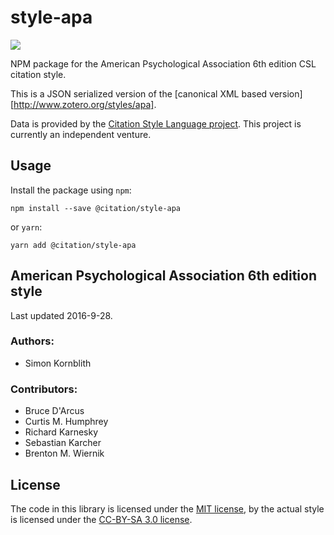 # style-apa

[![](https://badgen.net/npm/v/@citation/style-apa)](https://npmjs.org/package/@citation/style-apa)

NPM package for the American Psychological Association 6th edition CSL citation style.

This is a JSON serialized version of the [canonical XML based version][http://www.zotero.org/styles/apa].

Data is provided by the [Citation Style Language project](https://citationstyles.org).
This project is currently an independent venture.

## Usage
Install the package using `npm`:

```shell
npm install --save @citation/style-apa
```

or `yarn`:

```shell
yarn add @citation/style-apa
```

## American Psychological Association 6th edition style
Last updated 2016-9-28.

### Authors: 
- Simon Kornblith

### Contributors: 
- Bruce D&#x27;Arcus
- Curtis M. Humphrey
- Richard Karnesky
- Sebastian Karcher
-  Brenton M. Wiernik

## License
The code in this library is licensed under the [MIT license][mit], by the actual style is licensed under the [CC-BY-SA 3.0 license][cc-by-sa-3.0].

[mit]: https://opensource.org/licenses/MIT
[cc-by-sa-3.0]: https://creativecommons.org/licenses/by-sa/3.0/
